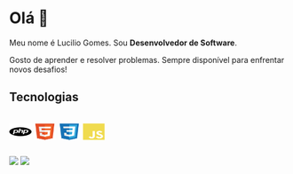 # Olá 👋

<p > 
 Meu nome é Lucilio Gomes. Sou <strong>Desenvolvedor de Software</strong>.
</p>

<p >
 Gosto de aprender e resolver problemas. Sempre disponível para enfrentar novos desafios!</strong>
</p>

##

<h2>Tecnologias</h2>

<div style="display: inline_block"><br>
  
  <img align="center" alt="luciliogomez-php" height="30" width="40" src="https://raw.githubusercontent.com/devicons/devicon/master/icons/php/php-plain.svg">
  <img align="center" alt="luciliogomez-HTML" height="30" width="40" src="https://raw.githubusercontent.com/devicons/devicon/master/icons/html5/html5-original.svg">
  <img align="center" alt="luciliogomez-CSS" height="30" width="40" src="https://raw.githubusercontent.com/devicons/devicon/master/icons/css3/css3-original.svg">
  <img align="center" alt="luciliogomez-Js" height="30" width="40" src="https://raw.githubusercontent.com/devicons/devicon/master/icons/javascript/javascript-plain.svg">
 
</div>


  ##
 
<div> 
  <a href = "mailto:luciliodetales@gmail.com"><img src="https://img.shields.io/badge/-Gmail-%23333?style=for-the-badge&logo=gmail&logoColor=white" target="_blank"></a>
  <a href="https://www.linkedin.com/in/luc%C3%ADlio-gomes-b16b2b149/" target="_blank"><img src="https://img.shields.io/badge/-LinkedIn-%230077B5?style=for-the-badge&logo=linkedin&logoColor=white" target="_blank"></a> 

</div>

